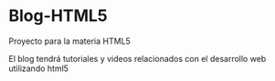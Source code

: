 # Blog-HTML5
Proyecto para la materia HTML5

El blog tendrá tutoriales y videos relacionados con el desarrollo web utilizando html5
